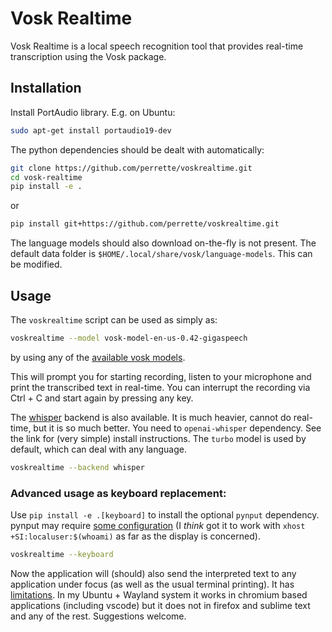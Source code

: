 # Vosk Realtime

Vosk Realtime is a local speech recognition tool that provides real-time transcription using the Vosk package.

## Installation

Install PortAudio library. E.g. on Ubuntu:

```bash
sudo apt-get install portaudio19-dev
```

The python dependencies should be dealt with automatically:

```bash
git clone https://github.com/perrette/voskrealtime.git
cd vosk-realtime
pip install -e .
```
or

```bash
pip install git+https://github.com/perrette/voskrealtime.git
```

The language models should also download on-the-fly is not present.
The default data folder is `$HOME/.local/share/vosk/language-models`.
This can be modified.


## Usage

The `voskrealtime` script can be used as simply as:

```bash
voskrealtime --model vosk-model-en-us-0.42-gigaspeech
```
by using any of the [available vosk models](https://alphacephei.com/vosk/models).

This will prompt you for starting recording, listen to your microphone and print the transcribed text in real-time.
You can interrupt the recording via Ctrl + C and start again by pressing any key.

The [whisper](https://github.com/openai/whisper?tab=readme-ov-file#available-models-and-languages) backend is also available. It is much heavier, cannot do real-time, but it is so much better. You need to `openai-whisper` dependency. See the link for (very simple) install instructions. The `turbo` model is used by default, which can deal with any language.

```bash
voskrealtime --backend whisper
```

### Advanced usage as keyboard replacement:

Use `pip install -e .[keyboard]` to install the optional `pynput` dependency. pynput may require [some configuration](https://pynput.readthedocs.io/en/latest/limitations.html) (I *think* got it to work with `xhost +SI:localuser:$(whoami)` as far as the display is concerned).

```bash
voskrealtime --keyboard
```

Now the application will (should) also send the interpreted text to any application under focus (as well as the usual terminal printing). It has [limitations]((https://pynput.readthedocs.io/en/latest/limitations.html)). In my Ubuntu + Wayland system it works in chromium based applications (including vscode) but it does not in firefox and sublime text and any of the rest. Suggestions welcome.